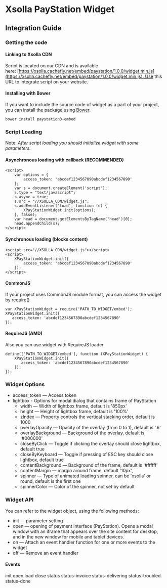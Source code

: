 # Xsolla PayStation Widget

## Integration Guide

### Getting the code

#### Linking to Xsolla CDN

Script is located on our CDN and is available here: [https://xsolla.cachefly.net/embed/paystation/1.0.0/widget.min.js](https://xsolla.cachefly.net/embed/paystation/1.0.0/widget.min.js). Use this URL to integrate script on your website.

#### Installing with Bower

If you want to include the source code of widget as a part of your project, you can install the package using [Bower](http://bower.io/).

```
bower install paystation3-embed
```

### Script Loading

Note: *After script loading you should initialize widget with some parameters.*

#### Asynchronous loading with callback (RECOMMENDED)

```
<script>
    var options = {
        access_token: 'abcdef1234567890abcdef1234567890'
    };
    var s = document.createElement('script');
    s.type = "text/javascript";
    s.async = true;
    s.src = "//XSOLLA_CDN/widget.js";
    s.addEventListener('load', function (e) {
        XPayStationWidget.init(options);
    }, false);
    var head = document.getElementsByTagName('head')[0];
    head.appendChild(s);
</script>
```

#### Synchronous loading (blocks content)

```
<script src="//XSOLLA_CDN/widget.js"></script>
<script>
    XPayStationWidget.init({
        access_token: 'abcdef1234567890abcdef1234567890'
    });
</script>
```

#### CommonJS

If your project uses CommonJS module format, you can access the widget by require()

```
var XPayStationWidget = require('PATH_TO_WIDGET/embed');
XPayStationWidget.init({
   access_token: 'abcdef1234567890abcdef1234567890'
});
```

#### RequireJS (AMD)

Also you can use widget with RequireJS loader

```
define(['PATH_TO_WIDGET/embed'], function (XPayStationWidget) {
    XPayStationWidget.init({
       access_token: 'abcdef1234567890abcdef1234567890'
    });
});
```

### Widget Options

* access_token — Access token
* lightbox - Options for modal dialog that contains frame of PayStation
    * width — Width of lightbox frame, default is '850px'
    * height — Height of lightbox frame, default is '100%'
    * zIndex — Property controls the vertical stacking order, default is 1000
    * overlayOpacity — Opacity of the overlay (from 0 to 1), default is '.6'
    * overlayBackground — Background of the overlay, default is '#000000'
    * closeByClick — Toggle if clicking the overlay should close lightbox, default true
    * closeByKeyboard — Toggle if pressing of ESC key should close lightbox, default true
    * contentBackground — Background of the frame, default is '#ffffff'
    * contentMargin — margin around frame, default '10px',
    * spinner — Type of animated loading spinner, can be 'xsolla' or round, default is the first one
    * spinnerColor — Color of the spinner, not set by default

### Widget API

You can refer to the widget object, using the following methods:

* init — parameter setting
* open — opening of payment interface (PayStation). Opens a modal window with an iframe that appears over the site content for desktop, and in the new window for mobile and tablet devices.
* on — Attach an event handler function for one or more events to the widget
* off — Remove an event handler

#### Events

init
open
load
close
status
status-invoice
status-delivering
status-troubled
status-done
